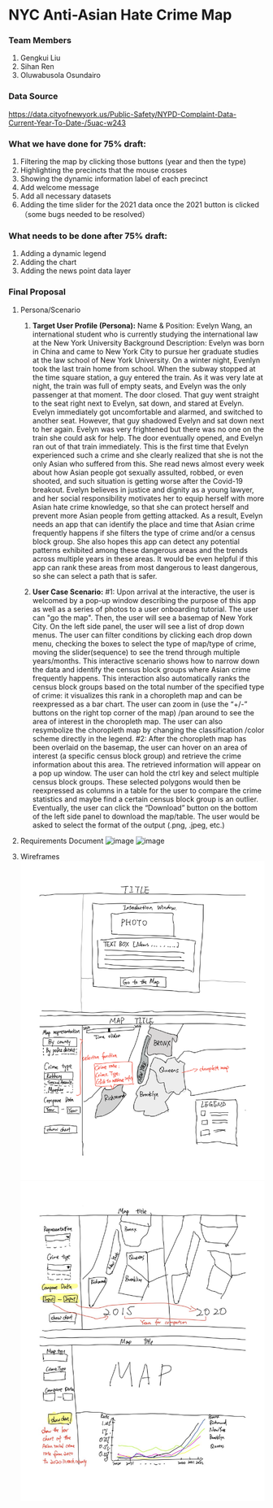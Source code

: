# NYC Anti-Asian Hate Crime Map

### Team Members
1. Gengkui Liu
2. Sihan Ren
3. Oluwabusola Osundairo
### Data Source
https://data.cityofnewyork.us/Public-Safety/NYPD-Complaint-Data-Current-Year-To-Date-/5uac-w243


### What we have done for 75% draft:
1. Filtering the map by clicking those buttons (year and then the type)
2. Highlighting the precincts that the mouse crosses
3. Showing the dynamic information label of each precinct
4. Add welcome message
5. Add all necessary datasets
6. Adding the time slider for the 2021 data once the 2021 button is clicked （some bugs needed to be resolved）

### What needs to be done after 75% draft:
1. Adding a dynamic legend
2. Adding the chart
3. Adding the news point data layer

### Final Proposal
1. Persona/Scenario
    1. **Target User Profile (Persona):**
    Name & Position: Evelyn Wang, an international student who is currently studying the international law at the New York University
    Background Description: Evelyn was born in China and came to New York City to pursue her graduate studies at the law school of New York University. On a winter         night, Evenlyn took the last train home from school. When the subway stopped at the time square station, a guy entered the train. As it was very late at night, the     train was full of empty seats, and Evelyn was the only passenger at that moment. The door closed. That guy went straight to the seat right next to Evelyn, sat         down, and stared at Evelyn. Evelyn immediately got uncomfortable and alarmed, and switched to another seat. However, that guy shadowed Evelyn and sat down next to     her again. Evelyn was very frightened but there was no one on the train she could ask for help. The door eventually opened, and Evelyn ran out of that train           immediately. This is the first time that Evelyn experienced such a crime and she clearly realized that she is not the only Asian who suffered from this. She read news almost every week about how Asian people got sexually assulted, robbed, or even shooted, and such situation is getting worse after the Covid-19 breakout. Evelyn believes in justice and dignity as a young lawyer, and her social responsibility motivates her to equip herself with more Asian hate crime knowledge, so that she can protect herself and prevent more Asian people from getting attacked. As a result, Evelyn needs an app that can identify the place and time that Asian crime             frequently happens if she filters the type of crime and/or a census block group. She also hopes this app can detect any potential patterns exhibited among these       dangerous areas and the trends across multiple years in these areas. It would be even helpful if this app can rank these areas from most dangerous to least             dangerous, so she can select a path that is safer. 

    2. **User Case Scenario:**
    #1: Upon arrival at the interactive, the user is welcomed by a pop-up window describing the purpose of this app as well as a series of photos to a user onboarding         tutorial. The user can "go the map". Then, the user will see a basemap of New York City. On the left side panel, the user will see a list of drop down menus. The user can filter conditions by clicking each drop down menu, checking the boxes to select the type of map/type of crime, moving the slider(sequence) to see the trend through multiple years/months. This interactive scenario shows how to narrow down the data and identify the census block groups where Asian crime frequently happens. This interaction also automatically ranks the census block groups based on the total number of the specified type of crime: it  visualizes this rank in a choropleth map and can be reexpressed as a bar chart. The user can zoom in (use the “+/-” buttons on the right top corner of the map) /pan around to see the area of interest in the choropleth map. The user can also resymbolize the choropleth map by changing the classification /color scheme directly in the legend. #2: After the choropleth map has been overlaid on the basemap, the user can hover on an area of interest (a specific census block group) and retrieve the crime         information about this area. The retrieved information will appear on a pop up window. The user can hold the ctrl key and select multiple census block groups.         These selected polygons would then be reexpressed as columns in a  table for the user to compare the crime statistics and maybe find a certain census block group       is an outlier. Eventually, the user can click the “Download” button on the bottom of the left side panel to download the map/table. The user would be asked to         select the format of the output (.png, .jpeg, etc.)
    
2. Requirements Document
![image](https://user-images.githubusercontent.com/71853197/163290433-17566cbb-ffc5-4d63-9765-326f4fe8ab50.png)
![image](https://user-images.githubusercontent.com/71853197/163290969-4be7647f-2d6a-42dc-989e-97f8e3c492fc.png)




3. Wireframes
![image](https://github.com/wellagainst/2022_HIVMAP/blob/main/img/Page1.png)
![image](https://github.com/wellagainst/2022_HIVMAP/blob/main/img/pic_2.jpg)






